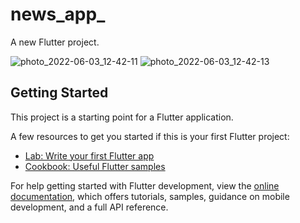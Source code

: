 # news_app_

A new Flutter project.

![photo_2022-06-03_12-42-11](https://user-images.githubusercontent.com/104234924/171850592-d997fc16-4730-4f94-aee4-8f2db592cdb8.jpg)  ![photo_2022-06-03_12-42-13](https://user-images.githubusercontent.com/104234924/171850680-bde955d2-dcb0-4f6a-a230-eefea8f0a7dc.jpg)

## Getting Started

This project is a starting point for a Flutter application.

A few resources to get you started if this is your first Flutter project:

- [Lab: Write your first Flutter app](https://docs.flutter.dev/get-started/codelab)
- [Cookbook: Useful Flutter samples](https://docs.flutter.dev/cookbook)

For help getting started with Flutter development, view the
[online documentation](https://docs.flutter.dev/), which offers tutorials,
samples, guidance on mobile development, and a full API reference.
